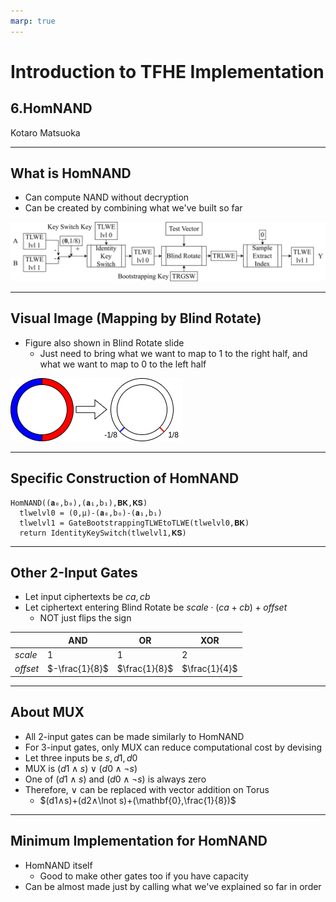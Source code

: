 ```yaml
---
marp: true
---
```

<!--
theme: default
size: 16:9
paginate: true
footer : ![](../../seccamp/image/ccbysa.png) [licence](https://creativecommons.org/licenses/by-sa/4.0/)
style: |
  h1, h2, h3, h4, h5, header, footer {
        color: white;
    }
  section {
    background-color: #505050;
    color:white
  }
  table{
      color:black
  }
  code{
    color:black
  }
    a {
    font-weight:bold;
    color:#F00;
  }
-->

<!-- page_number: true -->

# Introduction to TFHE Implementation

## 6.HomNAND

Kotaro Matsuoka

---

## What is HomNAND

- Can compute NAND without decryption
- Can be created by combining what we've built so far

![width:1200px](../../seccamp/image/HomNANDdiagramreversed.png)

---

## Visual Image (Mapping by Blind Rotate)

- Figure also shown in Blind Rotate slide
  - Just need to bring what we want to map to 1 to the right half, and what we want to map to 0 to the left half

![w:500px](../../seccamp/image/BlindRotate.png)

---

## Specific Construction of HomNAND

```
HomNAND((𝐚₀,b₀),(𝐚₁,b₁),𝐁𝐊,𝐊𝐒)
  tlwelvl0 = (0,μ)-(𝐚₀,b₀)-(𝐚₁,b₁)
  tlwelvl1 = GateBootstrappingTLWEtoTLWE(tlwelvl0,𝐁𝐊)
  return IdentityKeySwitch(tlwelvl1,𝐊𝐒)
```
---

## Other 2-Input Gates

- Let input ciphertexts be $ca,cb$
- Let ciphertext entering Blind Rotate be $scale⋅(ca+cb)+offset$
  - NOT just flips the sign

||AND|OR|XOR|
|---|---|---|---|
|$scale$|$1$|$1$|$2$|
|$offset$|$-\frac{1}{8}$|$\frac{1}{8}$|$\frac{1}{4}$|

---

## About MUX

- All 2-input gates can be made similarly to HomNAND
- For 3-input gates, only MUX can reduce computational cost by devising
- Let three inputs be $s,d1,d0$
- MUX is $(d1∧s)∨(d0∧\lnot s)$
- One of $(d1∧s)$ and $(d0∧\lnot s)$ is always zero
- Therefore, $∨$ can be replaced with vector addition on Torus
  - $(d1∧s)+(d2∧\lnot s)+(\mathbf{0},\frac{1}{8})$

---

## Minimum Implementation for HomNAND

- HomNAND itself
  - Good to make other gates too if you have capacity
- Can be almost made just by calling what we've explained so far in order

